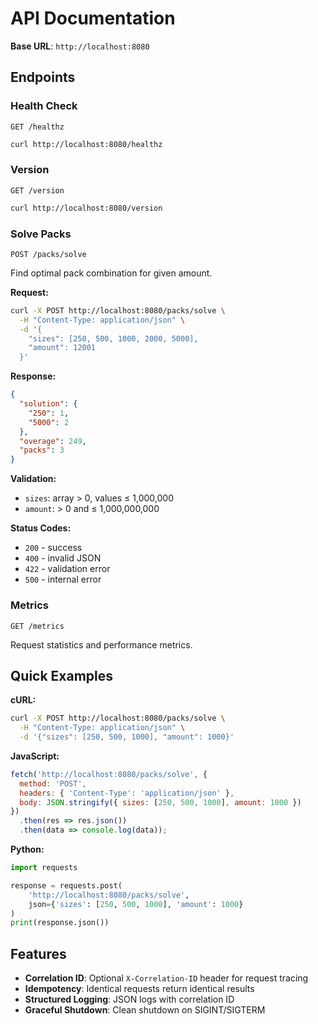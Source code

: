 # API Documentation

**Base URL**: `http://localhost:8080`

## Endpoints

### Health Check
`GET /healthz`

```bash
curl http://localhost:8080/healthz
```

### Version
`GET /version`

```bash
curl http://localhost:8080/version
```

### Solve Packs
`POST /packs/solve`

Find optimal pack combination for given amount.

**Request:**
```bash
curl -X POST http://localhost:8080/packs/solve \
  -H "Content-Type: application/json" \
  -d '{
    "sizes": [250, 500, 1000, 2000, 5000],
    "amount": 12001
  }'
```

**Response:**
```json
{
  "solution": {
    "250": 1,
    "5000": 2
  },
  "overage": 249,
  "packs": 3
}
```

**Validation:**
- `sizes`: array > 0, values ≤ 1,000,000
- `amount`: > 0 and ≤ 1,000,000,000

**Status Codes:**
- `200` - success
- `400` - invalid JSON
- `422` - validation error
- `500` - internal error

### Metrics
`GET /metrics`

Request statistics and performance metrics.

## Quick Examples

**cURL:**
```bash
curl -X POST http://localhost:8080/packs/solve \
  -H "Content-Type: application/json" \
  -d '{"sizes": [250, 500, 1000], "amount": 1000}'
```

**JavaScript:**
```javascript
fetch('http://localhost:8080/packs/solve', {
  method: 'POST',
  headers: { 'Content-Type': 'application/json' },
  body: JSON.stringify({ sizes: [250, 500, 1000], amount: 1000 })
})
  .then(res => res.json())
  .then(data => console.log(data));
```

**Python:**
```python
import requests

response = requests.post(
    'http://localhost:8080/packs/solve',
    json={'sizes': [250, 500, 1000], 'amount': 1000}
)
print(response.json())
```

## Features

- **Correlation ID**: Optional `X-Correlation-ID` header for request tracing
- **Idempotency**: Identical requests return identical results
- **Structured Logging**: JSON logs with correlation ID
- **Graceful Shutdown**: Clean shutdown on SIGINT/SIGTERM
